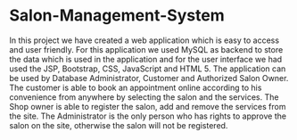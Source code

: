 # Salon-Management-System

In this project we have created a web application which is easy to access and user friendly. For this application we used MySQL as backend to store the data which is used in the application and for the user interface we had used the JSP, Bootstrap, CSS, JavaScript and HTML 5. The application can be used by Database Administrator, Customer and Authorized Salon Owner. The customer is able to book an appointment online according to his convenience from anywhere by selecting the salon and the services. The Shop owner is able to register the salon, add and remove
the services from the site. The Administrator is the only person who has rights to approve the salon on the site, otherwise the salon will not be registered.
